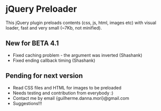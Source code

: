 jQuery Preloader
================

This jQuery plugin preloads contents (css, js, html, images etc) with visual loader, fast and very small (~7Kb, not minified).


New for BETA 4.1
---------------

* Fixed caching problem - the argument was inverted (Shashank)
* Fixed ending callback timing (Shashank)


Pending for next version
------------------------

* Read CSS files and HTML for images to be preloaded
* Needs testing and contribution from everybody :)
* Contact me by email {guilherme.danna.mori}@gmail.com
* Suggestions!!!